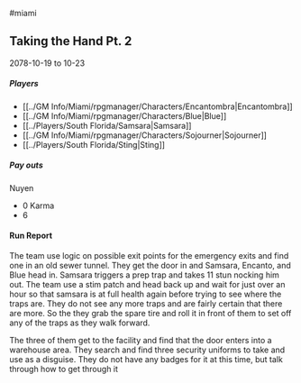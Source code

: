 #miami 
## Taking the Hand Pt. 2
2078-10-19 to 10-23
##### Players
- [[../GM Info/Miami/rpgmanager/Characters/Encantombra|Encantombra]]
- [[../GM Info/Miami/rpgmanager/Characters/Blue|Blue]]
- [[../Players/South Florida/Samsara|Samsara]]
- [[../GM Info/Miami/rpgmanager/Characters/Sojourner|Sojourner]]
- [[../Players/South Florida/Sting|Sting]]
##### Pay outs
Nuyen
- 0
Karma
- 6

#### Run Report
The team use logic on possible exit points for the emergency exits and find one in an old sewer tunnel. They get the door in and Samsara, Encanto, and Blue head in. Samsara triggers a prep trap and takes 11 stun nocking him out. The team use a stim patch and head back up and wait for just over an hour so that samsara is at full health again before trying to see where the traps are. They do not see any more traps and are fairly certain that there are more. So the they grab the spare tire and roll it in front of them to set off any of the traps as they walk forward.

The three of them get to the facility and find that the door enters into a warehouse area. They search and find three security uniforms to take and use as a disguise. They do not have any badges for it at this time, but talk through how to get through it